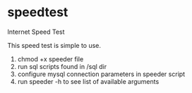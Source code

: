 # speedtest
Internet Speed Test

This speed test is simple to use. 

1) chmod +x speeder file
2) run sql scripts found in /sql dir
3) configure mysql connection parameters in speeder script
4) run speeder -h to see list of available arguments
